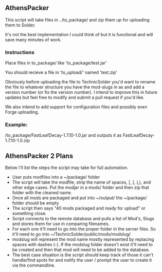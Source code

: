 ## AthensPacker

This script will take files in ../to_package/ and zip them up for uploading them to Solder.

It's not the best implementation I could think of but it is functional and will save many minutes of work. 

### Instructions
Place files in to_package/ like 'to_package/test.jar'

You should recieve a file in 'to_upload/' named 'test.zip'

Obviously before uploading the file to TechnicSolder you'd want to rename the file to whatever structure you have the mod-slugs in as and add a version number (or fix the version number). I intend to improve this in future updates but feel free to modify and submit a pull request if you'd like. 

We also intend to add support for configuration files and possibly even Forge uploading. 



### Example: 
/to_package/FastLeafDecay-1.7.10-1.0.jar and outputs it as FastLeafDecay-1.7.10-1.0.zip

## AthensPacker 2 Plans

Below I'll list the steps the script may take for full automation.

* User puts modfiles into a ~/package/ folder
* The script will take the modfile, strip the name of spaces, [, ], (,), and other edge cases. Put the modjar in a mods/ folder and then zip that folder with the cleaned name. 
* Once all mods are packaged and put into ~/output/ the ~/package/ folder should be empty
* The script then says "40 mods packaged and ready for upload" or something close. 
* Script connects to the remote database and pulls a list of Mod's, Slugs and stores them for use in comparing filenames. 
* For each one it'll need to go into the proper folder in the server files. So it'll need to go into ~/TechnicSolder/public/mods/modslug/
* modslug will represent the mod name mostly represented by replacing spaces with dashes (-). If the modslug folder doesn't exist it'll need to be created and then that mod will need to be added to the database.
* The best case situation is the script should keep track of those it can't handle/find spots for and notify the user / prompt the user to create it via the commandline.
